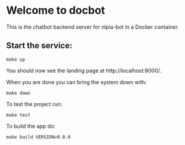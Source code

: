 # Welcome to docbot

This is the chatbot backend server for nlpia-bot in a Docker container.

## Start the service:

    make up
    
You should now see the landing page at http://localhost:8000/. 
    
When you are done you can bring the system down with:

    make down
    
To test the project run:

    make test
    
To build the app do:

    make build VERSION=0.0.0
